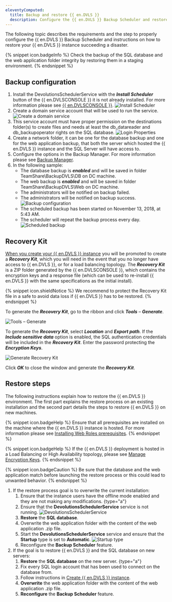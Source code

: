 ```yaml
---
eleventyComputed:
  title: Backup and restore {{ en.DVLS }}
  description: Configure the {{ en.DVLS }} Backup Scheduler and restore your {{ en.DVLS }} instance succeeding a disaster.
---
```

The following topic describes the requirements and the step to properly configure the {{ en.DVLS }} Backup Scheduler and instructions on how to restore your {{ en.DVLS }} instance succeeding a disaster.

{% snippet icon.badgeInfo %}
Check the backup of the SQL database and the web application folder integrity by restoring them in a staging environment.
{% endsnippet %}

## Backup configuration

1. Install the DevolutionsSchedulerService with the ***Install Scheduler*** button of the {{ en.DVLSCONSOLE }} it is not already installed. For more information please see [{{ en.DVLSCONSOLE }}](/server/management/devolutions-server-console/).
![Install Scheduler](https://cdnweb.devolutions.net/docs/docs_en_kb_KB4359.png)
1. Create a domain service account that will be used to run the service.
![Create a domain service](https://cdnweb.devolutions.net/docs/docs_en_kb_KB4360.png)
1. This service account must have proper permission on the destinations folder(s) to create files and needs at least the db_datareader and db_backupoperator rights on the SQL database.
![Login Properties](https://cdnweb.devolutions.net/docs/docs_en_kb_KB4361.png)
1. Create a network folder, it can be one for the database backup and one for the web application backup, that both the server which hosted the {{ en.DVLS }} instance and the SQL Server will have access to.
1. Configure the options in the Backup Manager. For more information please see [Backup Manager](/server/web-interface/administration/backup/backup-manager/).
1. In the following sample:
    * The database backup is ***enabled*** and will be saved in folder TeamShare\BackupDVLS\DB on DC machine.
    * The web backup is ***enabled*** and will be saved in folder TeamShare\BackupDVLS\Web on DC machine.
    * The administrators will be notified on backup failed.
    * The administrators will be notified on backup success.
![Backup configuration](https://cdnweb.devolutions.net/docs/docs_en_kb_KB6035.png)
    * The scheduled backup has been started on November 13, 2018, at 5:43 AM.
    * The scheduler will repeat the backup process every day.
![Scheduled backup](https://cdnweb.devolutions.net/docs/docs_en_kb_KB6036.png)

## Recovery Kit

 [When you create your {{ en.DVLS }} instance](/server/getting-started/installation/create-server-instance/) you will be promoted to create a ***Recovery Kit***, which you will need in the event that you no longer have access to {{ en.DVLS }}, or for a load balancing topology. The ***Recovery Kit*** is a ZIP folder generated by the {{ en.DVLSCONSOLE }}, which contains the encryption keys and a response file (which can be used to re-install {{ en.DVLS }} with the same specifications as the initial install).

{% snippet icon.shieldNotice %}
We recommend to protect the Recovery Kit file in a safe to avoid data loss if {{ en.DVLS }} has to be restored.
{% endsnippet %}

To generate the ***Recovery Kit***, go to the ribbon and click ***Tools*** – ***Generate***.

![Tools – Generate](https://cdnweb.devolutions.net/docs/docs_en_kb_KB6039.png)

To generate the ***Recovery Kit***, select ***Location*** and ***Export path***. If the ***Include sensitive data*** option is enabled, the SQL authentication credentials will be included in the ***Recovery Kit***. Enter the password protecting the ***Encryption Keys***.

![Generate Recovery Kit](https://cdnweb.devolutions.net/docs/docs_en_kb_KB6038.png)

Click ***OK*** to close the window and generate the ***Recovery Kit***.
## Restore steps

The following instructions explain how to restore the {{ en.DVLS }} environment. The first part explains the restore process on an existing installation and the second part details the steps to restore {{ en.DVLS }} on new machines.

{% snippet icon.badgeHelp %}
Ensure that all prerequisites are installed on the machine where the {{ en.DVLS }} instance is hosted. For more information please see [Installing Web Roles prerequisites](/server/getting-started/installation/installing-web-server-prerequisites/).
{% endsnippet %}

{% snippet icon.badgeHelp %}
If the {{ en.DVLS }} deployment is hosted in a Load Balancing or High Availability topology, please see [Manage Encryption Keys](/kb/devolutions-server/how-to-articles/manage-encryption-keys/).
{% endsnippet %}

{% snippet icon.badgeCaution %}
Be sure that the database and the web application match before launching the restore process or this could lead to unwanted behavior.
{% endsnippet %}

1. If the restore process goal is to overwrite the current installation:
    1. Ensure that the instance users have the offline mode enabled and they are not making any modifications.
{type="a"}
    1. Ensure that the **DevolutionsSchedulerService** service is not running.
![DevolutionsSchedulerService](https://cdnweb.devolutions.net/docs/docs_en_kb_KB4363.png)
    1. **Restore** the **SQL database**.
    1. Overwrite the web application folder with the content of the web application .zip file.
    1. Start the **DevolutionsSchedulerService** service and ensure that the **Startup** type is set to **Automatic**.
![Startup type](https://cdnweb.devolutions.net/docs/docs_en_kb_KB4364.png)
    1. Reconfigure the **Backup Scheduler** feature.
1. If the goal is to restore {{ en.DVLS }} and the SQL database on new servers:
    1. **Restore** the **SQL database** on the new server.
{type="a"}
    1. Fix every SQL login account that has been used to connect on the database from.
    1. Follow instructions in [Create {{ en.DVLS }} instance](/server/getting-started/installation/create-server-instance/).
    1. **Overwrite** the web application folder with the content of the web application .zip file.
    1. **Reconfigure** the **Backup Scheduler** feature.
